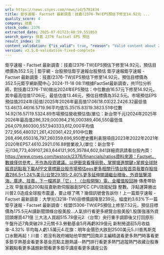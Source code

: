 ```yaml
---
url: https://news.cnyes.com/news/id/5781834
title: 鉅亨速報- Factset 最新調查：技嘉(2376-TW)EPS預估下修至14.92元 ...
quality_score: 4
company: 技嘉
stock_code: 2376
extracted_date: 2025-07-01T23:40:59.551853
search_query: 技嘉 2376 factset EPS 預估
result_index: 20
content_validation: {"is_valid": true, "reason": "Valid content about 2376"}
version: v3.5.0-validation-fixed-complete
---
```


鉅亨速報 - Factset 最新調查：技嘉(2376-TW)EPS預估下修至14.92元，預估目標價為352.5元 | 鉅亨網 - 台股預估‌‌鉅亨速報台股預估 鉅亨速報鉅亨速報 - Factset 最新調查：技嘉(2376-TW)EPS預估下修至14.92元，預估目標價為352.5元鉅亨網新聞中心 2024-11-18 08:11‌根據FactSet最新調查，共11位分析師，對技嘉(2376-TW)做出2024年EPS預估：中位數由16.57元下修至14.92元，其中最高估值17.06元，最低估值13.46元，預估目標價為352.5元。市場預估EPS預估值2024年(前值)2025年2026年最高值17.06(18.03)22.2426.32最低值13.46(13.46)16.5719.96平均值15.35(15.83)19.3823.51中位數14.92(16.57)19.5324.89市場預估營收‌預估值(單位：新台幣千元)2024年2025年2026年最高值286,329,000364,216,000389,406,550最低值264,079,860300,557,940333,612,000平均值272,956,480321,261,420361,422,910中位數268,496,650316,797,260359,696,950歷史獲利表現項目2023年2022年2021年2020年EPS7.4610.2921.016.88營業收入(單位：新台幣千元)136,773,409107,263,644121,905,35784,602,841詳細資訊請看台股內頁：https://www.cnyes.com/twstock/2376/financials/ratios資料來源：Factset，數據僅供參考，不作為投資建議。以伊衝突看懂局勢，掌握搶進關鍵>掌握全球財經資訊點我下載APP文章標籤台股市場預估eps更多相關行情台股首頁我要存股技嘉286.5+1.24%美元/台幣29.185-2.40%更多延伸閱讀繼台積後，外資狙擊鴻海、廣達、技嘉，下一檔將是「它」！〈台股開盤〉電、金權值股回神 傳產帶勁上攻 早盤漲逾200點技嘉新款伺服器創SPEC CPU效能紀錄 整數、浮點運算勝出川普2.0造成全球股市震盪，要止穩了嗎？幾個訊號會告訴你！‌上一篇鉅亨速報 - Factset 最新調查：大學光(3218-TW)目標價調降至239元，幅度約3.63%下一篇鉅亨速報 - Factset 最新調查：桂盟(5306-TW)EPS預估上修至7.52元，預估目標價為175.5元‌‌AI讀新聞頭條台股美股...人氣排行看更多總覽台股美股1.股匯強漲外資回頭爆買471億 三大法人買超515.78億元2.〈台幣〉央行重手調節後又打回原形 午盤升近7角突破29.2元關卡3.勞動基金5月再虧929億元 新制勞退前5月收益率-4.32% 平均每人虧1.5萬元4.花旗：明年金價恐大跌到2500美元5.川普馬斯克口水戰再起！川普：若沒有政府補貼他早關門回南非‌主編精選看更多‌熱門時事看更多‌‌‌‌‌‌‌‌‌‌‌‌‌‌‌‌‌鉅亨熱基金看更多基金亮點主題熱議‌‌‌‌--‌‌‌‌熱門排行看更多熱門追蹤熱門收藏‌‌‌‌‌‌‌‌‌台股專家觀點看更多議題新聞看更多鉅亨講座看更多講座公告‌‌‌‌‌‌‌‌